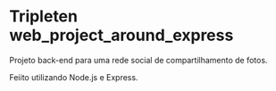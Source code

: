 # Tripleten web_project_around_express

Projeto back-end para uma rede social de compartilhamento de fotos.

Feiito utilizando Node.js e Express.
